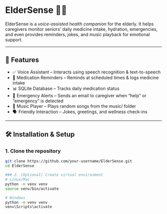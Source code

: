 # ElderSense 🧓🤖

ElderSense is a *voice-assisted health companion* for the elderly. It helps caregivers monitor seniors’ daily medicine intake, hydration, emergencies, and even provides reminders, jokes, and music playback for emotional support.  

---

## 🚀 Features
- ✅ Voice Assistant – Interacts using speech recognition & text-to-speech  
- 💊 Medication Reminders – Reminds at scheduled times & logs medicine intake  
- 📊 SQLite Database – Tracks daily medication status  
- 📧 Emergency Alerts – Sends an email to caregiver when “help” or “emergency” is detected  
- 🎵 Music Player – Plays random songs from the music/ folder  
- 🗣 Friendly Interaction – Jokes, greetings, and wellness check-ins  

---
## 🛠 Installation & Setup

### 1. Clone the repository
```bash
git clone https://github.com/your-username/ElderSense.git
cd ElderSense

### 2. (Optional) Create virtual environment
# Linux/Mac
python -m venv venv
source venv/bin/activate

# Windows
python -m venv venv
venv\Scripts\activate

